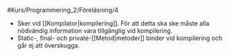 #Kurs/Programmering_2/Föreläsning/4

- Sker vid [[Kompilator|kompilering]]. För att detta ska ske måste alla nödvändig information vara tillgänglig vid kompilering.
- Static-, final- och private-[[Metod|metoder]] binder vid kompilering och går ej att överskugga.
